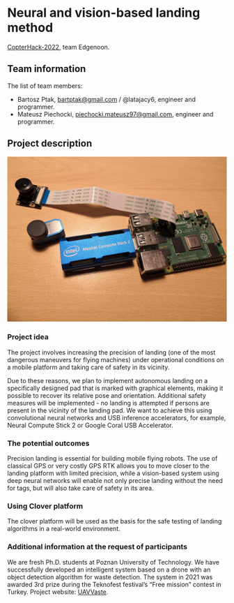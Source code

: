 # Neural and vision-based landing method

[CopterHack-2022](copterhack2022.md), team Edgenoon.

## Team information

The list of team members:

* Bartosz Ptak, bartptak@gmail.com / @latajacy6, engineer and programmer.
* Mateusz Piechocki, piechocki.mateusz97@gmail.com, engineer and programmer.

## Project description

![raspberry-and-ncs2](../assets/rpi_ncs2.jpg)

### Project idea

The project involves increasing the precision of landing (one of the most dangerous maneuvers for flying machines) under operational conditions on a mobile platform and taking care of safety in its vicinity.

Due to these reasons, we plan to implement autonomous landing on a specifically designed pad that is marked with graphical elements, making it possible to recover its relative pose and orientation. Additional safety measures will be implemented - no landing is attempted if persons are present in the vicinity of the landing pad. We want to achieve this using convolutional neural networks and USB inference accelerators, for example, Neural Compute Stick 2 or Google Coral USB Accelerator.

### The potential outcomes

Precision landing is essential for building mobile flying robots. The use of classical
GPS or very costly GPS RTK allows you to move closer to the landing platform with
limited precision, while a vision-based system using deep neural networks will enable
not only precise landing without the need for tags, but will also take care of safety
in its area.

### Using Clover platform

The clover platform will be used as the basis for the safe testing of landing algorithms
in a real-world environment.

### Additional information at the request of participants

We are fresh Ph.D. students at Poznan University of Technology. We have successfully
developed an intelligent system based on a drone with an object detection algorithm
for waste detection. The system in 2021 was awarded 3rd prize during the Teknofest
festival’s “Free mission” contest in Turkey. Project website: [UAVVaste](https://uavvaste.github.io/).
